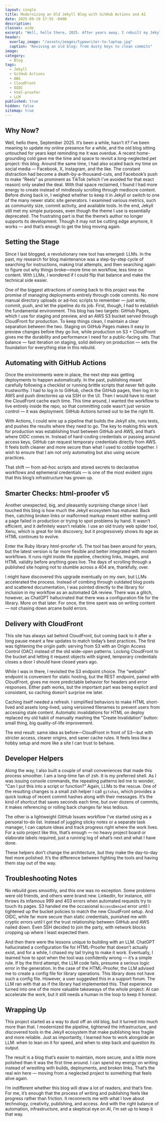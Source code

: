 ```yaml
---
layout: single
title: Modernizing an Old Jekyll Blog with GitHub Actions and AI
date: 2025-09-19 17:55 -0400
description: 
classes: wide
excerpt: "Well, hello there, 2025. After years away, I rebuilt my Jekyll blog with GitHub Actions, CloudFront, and AI—streamlined publishing with modern tools and lessons learned."
header:
  overlay_image: "/assets/images/typewriter-to-laptop.jpg"
  caption: "Reviving an old blog: from dusty keys to clean commits"
image: 
category: 
  - Blog
tags: 
  - Jekyll
  - GitHub Actions
  - AWS
  - CloudFront
  - OIDC
  - html-proofer
  - LLM
published: true
hidden: false
sitemap: true
---
```


## Why Now?

Well, hello there, September 2025. It’s been a while, hasn’t it? I’ve been meaning to update my online presence for a while, and the old blog sitting untouched for years kept reminding me it was overdue. A recent home-grounding cold gave me the time and space to revisit a long-neglected pet project: this blog. Around the same time, I had also scaled back my time on social media — Facebook, X, Instagram, and the like. The constant distraction had become a death-by-a-thousand-cuts, and Facebook’s push to make “Reels” as prominent as TikTok (which I’ve avoided for that exact reason) only sealed the deal. With that space reclaimed, I found I had more energy to create instead of mindlessly scrolling through mediocre content. Before diving back in, I weighed whether to keep it in Jekyll or switch to one of the many newer static site generators. I examined various metrics, such as community size, commit activity, and available tools. In the end, Jekyll still met my simple purposes, even though the theme I use is essentially deprecated. The frustrating part is that the theme’s author no longer supports its development. Though it may not be cutting edge anymore, it works — and that’s enough to get the blog moving again.

## Setting the Stage

Since I last blogged, a revolutionary new tool has emerged: LLMs. In the past, my research for blog maintenance was a step-by-step cycle of searching for instructions, making trial attempts, and then searching again to figure out why things broke—more time on workflow, less time on content. With LLMs, I wondered if I could flip that balance and make the technical side easier.

One of the biggest attractions of coming back to this project was the promise of managing deployments entirely through code commits. No more manual directory uploads or ad-hoc scripts to remember — just write, commit, push, and let the pipeline do its job. First, though, I had to establish the fundamental environment. This blog has two targets: GitHub Pages, which I use for staging and preview, and an AWS S3 bucket served through CloudFront for production. To keep things clean, I maintain a clear separation between the two. Staging on GitHub Pages makes it easy to preview changes before they go live, while production on S3 + CloudFront gives me the durability and performance I need for a public-facing site. That balance — fast iteration on staging, solid delivery on production — sets the foundation for everything else in this rebuild.

## Automating with GitHub Actions

Once the environments were in place, the next step was getting deployments to happen automatically. In the past, publishing meant carefully following a checklist or running brittle scripts that never felt quite trustworthy. I had to log in to GitHub, check the GitHub pages, then log in to AWS and push directories up via SSH or the UI. Then I would have to reset the CloudFront cache each time. This time around, I wanted the workflow to live entirely inside the repo, so that committing code wasn’t just version control — it was deployment. GitHub Actions turned out to be the right fit.

With Actions, I could wire up a pipeline that builds the Jekyll site, runs tests, and pushes the results where they need to go. The key to making this work for production was establishing trust between GitHub and AWS, and that’s where OIDC comes in. Instead of hard-coding credentials or passing around access keys, GitHub can request temporary credentials directly from AWS. It feels both cleaner and more secure than what I used to cobble together. I wish to ensure that I am not only automating but also using secure practices.

That shift — from ad-hoc scripts and stored secrets to declarative workflows and ephemeral credentials — is one of the most evident signs that this blog’s infrastructure has grown up.

## Smarter Checks: html-proofer v5

Another unexpected, big, and pleasantly surprising change since I last touched this blog is how much the Jekyll ecosystem has matured. Back then, catching broken links or malformed markup meant either waiting until a page failed in production or trying to spot problems by hand. It wasn’t efficient, and it definitely wasn’t reliable. I use an old trusty web spider tool, Xenu, which is great for link discovery, but it progressively shows its age as HTML continues to evolve.

Enter the Ruby library html-proofer v5. The tool has been around for years, but the latest version is far more flexible and better integrated with modern workflows. It runs right inside the pipeline, checking links, images, and HTML validity before anything goes live. The days of scrolling through a published site hoping not to stumble across a 404 are, thankfully, over.

I might have discovered this upgrade eventually on my own, but LLMs accelerated the process. Instead of combing through outdated blog posts and scattered documentation, I was pointed directly to the library for inclusion in my workflow as an automated QA review. There was a glitch, however, as ChatGPT hallucinated that there was a configuration file for the library. More on that later. For once, the time spent was on writing content — not chasing down arcane build errors.

## Delivery with CloudFront

This site has always sat behind CloudFront, but coming back to it after a long pause meant a few updates to match today’s best practices. The first was tightening the origin path: serving from S3 with an Origin Access Control (OAC) instead of the old wide-open patterns. Locking CloudFront to the bucket and letting it request objects with signed, temporary credentials closes a door I should have closed years ago.

While I was in there, I revisited the S3 endpoint choice. The “website” endpoint is convenient for static hosting, but the REST endpoint, paired with CloudFront, gives me more predictable behavior for headers and error responses. Either path works, but the important part was being explicit and consistent, so caching doesn’t surprise me later.

Caching itself needed a refresh. I simplified behaviors to make HTML short-lived and assets long-lived, using versioned filenames to prevent users from accessing stale content. Automatic invalidations for HTML on deploy replaced my old habit of manually mashing the “Create Invalidation” button: small thing, big quality-of-life improvement.

The end result: same idea as before—CloudFront in front of S3—but with stricter access, clearer origins, and saner cache rules. It feels less like a hobby setup and more like a site I can trust to behave.

## Developer Helpers

Along the way, I also built a couple of small conveniences that made this process smoother. I am a long-time fan of zsh. It is my preferred shell. As I was issuing console commands, the repeating patterns led me to wonder, “Can I put this into a script or function?” Again, LLMs to the rescue. One of the resulting changes is a small zsh helper I call `gitshas`, which provides a quick lookup of recent commit hashes along with their messages. It’s the kind of shortcut that saves seconds each time, but over dozens of commits, it makes referencing or rolling back changes far less tedious.

The other is a lightweight GitHub Issues workflow I’ve started using as a personal to-do list. Instead of juggling sticky notes or a separate task manager, I can capture ideas and track progress right where the work lives. For a solo project like this, that’s enough — no heavy project board or elaborate labels required, just a running log of what’s next and what I have done.

These helpers don’t change the architecture, but they make the day-to-day feel more polished. It’s the difference between fighting the tools and having them stay out of the way.

## Troubleshooting Notes

No rebuild goes smoothly, and this one was no exception. Some problems were old friends, and others were brand new. LinkedIn, for instance, still throws its infamous 999 and 403 errors when automated requests try to touch its pages. S3 handed me the occasional `AccessDenied` error until I tightened up the bucket policies to match the new CloudFront setup. And OIDC, while far more secure than static credentials, punished me with cryptic errors until I got the trust relationship between GitHub and AWS nailed down. Even SSH decided to join the party, with network blocks cropping up where I least expected them.

And then there were the lessons unique to building with an LLM. ChatGPT hallucinated a configuration file for HTML-Proofer that doesn’t actually exist, and for a while, I chased my tail trying to make it work. Eventually, I learned how to spot when the tool was confidently wrong — it’s a simple rule. If by the third attempt, the LLM code fails, presume a serious logic error in the generation. In the case of the HTML-Proofer, the LLM advised me to create a config file for library operations. This library does not have such a config file. However, a user suggested this in a support forum. The LLM ran with that as if the library had implemented this. That experience turned into one of the more valuable takeaways of the whole project: AI can accelerate the work, but it still needs a human in the loop to keep it honest.

## Wrapping Up

This project started as a way to dust off an old blog, but it turned into much more than that. I modernized the pipeline, tightened the infrastructure, and discovered tools in the Jekyll ecosystem that make publishing less fragile and more reliable. Just as importantly, I learned how to work alongside an LLM: when to lean on it for speed, and when to step back and question its output.

The result is a blog that’s easier to maintain, more secure, and a little more polished than it was the first time around. I can spend my energy on writing instead of wrestling with builds, deployments, and broken links. That’s the real win here — moving from a neglected project to something that feels alive again.

I’m indifferent whether this blog will draw a lot of readers, and that’s fine. For me, it’s enough that the process of writing and publishing feels like progress rather than friction. It reconnects me with what I love about technology, creativity, publishing, and access. And with the right balance of automation, infrastructure, and a skeptical eye on AI, I’m set up to keep it that way.

